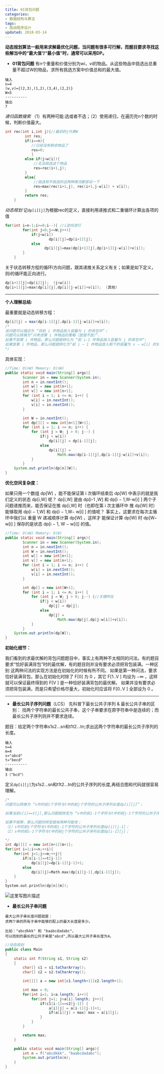```yaml
---
title: 01背包问题
categories:
- 数据结构与算法
tags:
- 挑战程序设计
updated: 2018-03-14
---
```


**动态规划算法一般用来求解最优化问题，当问题有很多可行解，而题目要求寻找这些解当中的“最大值”/“最小值”时，通常可以采用DP。**



 - **01背包问题**
    有n个重量和价值分别为wi，vi的物品。从这些物品中挑选出总重量不超过W的物品，求所有挑选方案中价值总和的最大值。
```
输入
n=4
(w,v)={(2,3),(1,2),(3,4),(2,2)}
W=5
----------
输出
7
```
*递归函数搜索*
（1）有两种可能:选或者不选；（2）使用递归，在遍历完n个数的时候，判断价值最大。
```C++
int rec(int i,int j){//最初的j代表W
         int res;
         if(i==n){
            //已经没有剩余物品了
            res=0;
            }
         else if(j<w[i]){
             //无法挑选这个物品
             res=rec(i+1,j);
         }
         else{
             //挑选和不挑选的这两种情况都尝试一下
             res=max(rec(i+1,j), rec(i+1,j-w[i]) + v[i]);
         }
         return res;
    }
```
*动态规划*
记`dp[i][j]`为根据rec的定义，直接利用递推式和二重循环计算出各项的值
```C++
for(int i=n-1;i>=0;i--){ //i逆向进行
        for(int j=0;j<=W;j++){
            if(j<w[i])
                    dp[i][j]=dp[i+1][j];
            else
                  dp[i][j]=max(dp[i+1][j],dp[i+1][j-w[i]]+v[i]);
        }
    }
```
关于状态转移方程的循环i方向问题，跟其递推关系定义有关；如果是如下定义，则i的循环能正向进行。
```C++
dp[i+1][j]=dp[i][j];  (j<w[i])
dp[i+1][j]=max(dp[i][j],dp[i][j-w[i]]+v[i]);  (其他)
```

---

**个人理解总结:**

最重要就是动态转移方程：

```java
dp[i][j] = max(dp[i-1][j],dp[i-1][j-w[i]]+v[i]);
/*
该问题可以描述为 “将前 i 件物品放入容量为 j 的背包中”；
问题可以转换为“只考虑第 i 件物品的策略（放或不放）”，
如果不放第 i 件物品，那么问题就转化为 “前 i-1 件物品放入容量为 j 的背包中”;
如果放第 i 件物品，那么问题就转化为“前 i − 1 件物品放入剩下的容量为 v − w[i] 的背包中”;此时获得的最大价值就是 dp[i-1][j-w[i]]+v[i]
*/
```

具体实现：

```java
//Time: O(nW) Memory: O(nW)
public static void main(String[] args){
        Scanner in = new Scanner(System.in);
        int n = in.nextInt();
        int w[] = new int[n+1];
        int v[] = new int[n+1];
        for (int i = 1; i <= n; i++) {
            w[i] = in.nextInt();
            v[i] = in.nextInt();
        }

        int W = in.nextInt();
        int dp[][] = new int[n+1][W+1];
        for (int i = 1; i <= n; i++) {
            for (int j = W; j > 0; j--) {
                if(j < w[i])
                    dp[i][j] = dp[i-1][j];
                else
                    dp[i][j] =
                        Math.max(dp[i-1][j],dp[i-1][j-w[i]]+v[i]);
            }
        }
    System.out.println(dp[n][W]);
}
```

**优化空间复杂度：**

如果只用一个数组 dp[W] ，能不能保证第 i
次循环结束后 dp[W] 中表示的就是我们定义的状态 dp[i,W] 呢？ dp[i,W]  是由 dp[i-1 ,W]  和
dp[i − 1,W-w[i] ] 两个子问题递推而来，能否保证在推 dp[i,W] 时（也即在第 i 次主循环中
推 dp[W] 时）能够取用 dp[i − 1,W] 和 dp[i − 1,W− w[i] ] 的值呢？
事实上，这要求在每次主循环中我们以 重量 W  递减顺序计算 dp[W] ，这样才
能保证计算 dp[W] 时 dp[W− w[i] ] 保存的是状态 dp[i − 1, W − w[i]] 的值。

```java
//Time: O(nW) Memory: O(W)
public static void main(String[] args){
	    Scanner in = new Scanner(System.in);
	    int n = in.nextInt();
	    int W = in.nextInt();
	    int w[] = new int[n+1];
	    int v[] = new int[n+1];
	    for (int i = 1; i <= n; i++) {
	        w[i] = in.nextInt();
	        v[i] = in.nextInt();
	    }

	    int dp[] = new int[W+1];
	    for (int i = 1; i <= n; i++) {
	        for (int j = W; j > 0; j--) {//关键所在
	            if(j < w[i])
	                dp[j] = dp[j];
	            else
	                dp[j] =
	                    Math.max(dp[j],dp[j-w[i]]+v[i]);
	        }
	    }
	System.out.println(dp[W]);
}
```

**初始化细节：**

我们看到的求最优解的背包问题题目中，事实上有两种不太相同的问法。有的题目
要求“恰好装满背包”时的最优解，有的题目则并没有要求必须把背包装满。一种区别
这两种问法的实现方法是在初始化的时候有所不同。
如果是第一种问法，要求恰好装满背包，那么在初始化时除了 F[0] 为 0 ，其它
F[1..V ] 均设为 −∞ ，这样就可以保证最终得到的 F[V ] 是一种恰好装满背包的最优解。
如果并没有要求必须把背包装满，而是只希望价格尽量大，初始化时应该将 F[0..V ]
全部设为 0 。

---

 - **最长公共子序列问题**（LCS）
    先科普下最长公共子序列 & 最长公共子串的区别： 找两个字符串的最长公共子串，这个子串要求在原字符串中是连续的；而最长公共子序列则并不要求连续。

题目：给定两个字符串s1s2...sn和t1t2...tn;求出这两个字符串的最长公共子序列的长度。
```
输入
n=4
m=4
s="abcd"
t="becd"
----------
输出
3（"bcd"）
```
定义`dp[i][j]`为s1s2...sn和t1t2...tn的公共子序列的长度,再结合图和代码就很容易理解。
```C++
/*
问题可以转换为 “s中的前i个字符与t中的前j个字符的公共子序列长度dp[i][j]”；

如果当前s[i]==t[j],那么问题就转变为 “s中的前i-1个字符与t中的前j-1个字符的公共子序列长度 dp[i-1][j-1]+1 ”；

如果不相等，那么问题的转变就有两种可能性；
（1）s中的前i个字符与t中的前j-1个字符的公共子序列长度dp[i][j-1]；
（2）s中的前i-1个字符与t中的前j个字符的公共子序列长度dp[i-1][j]；

*/
int dp[][] = new int[n+1][m+1];
for(int i=1;i<=n;++i){
    for(int j=1;j<=m;++j){
        if(s[i-1]==t[j-1])
            dp[i][j]=dp[i-1][j-1]+1;
        else
            dp[i][j]=Math.max(dp[i][j-1],dp[i-1][j]);
    }
}
System.out.println(dp[n][m]);
```
![这里写图片描述](http://img.blog.csdn.net/20170301210330536?/2/text/aHR0cDovL2Jsb2cuY3Nkbi5uZXQvSmFja3Bvbndvbmc=/font/5a6L5L2T/fontsize/400/fill/I0JBQkFCMA==/dissolve/70/gravity/SouthEast)

- **最长公共子串问题**

```
最大公共子串长度问题就是：
求两个串的所有子串中能够匹配上的最大长度是多少。

比如："abcdkkk" 和 "baabcdadabc"，
可以找到的最长的公共子串是"abcd",所以最大公共子串长度为4。
```
```Java
//动态规划
public class Main
{
	static int f(String s1, String s2)
	{
		char[] c1 = s1.toCharArray();
		char[] c2 = s2.toCharArray();

		int[][] a = new int[c1.length+1][c2.length+1];

		int max = 0;
		for(int i=1; i<a.length; i++){
			for(int j=1; j<a[i].length; j++){
				if(c1[i-1]==c2[j-1]) {
					a[i][j] = a[i-1][j-1]+1;  
					if(a[i][j] > max) max = a[i][j];
				}
			}
		}

		return max;
	}

	public static void main(String[] args){
		int n = f("abcdkkk", "baabcdadabc");
		System.out.println(n);
	}
}

```

